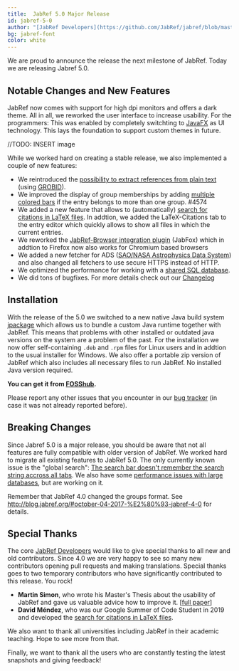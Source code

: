 ```yaml
---
title:  JabRef 5.0 Major Release 
id: jabref-5-0
author: "[JabRef Developers](https://github.com/JabRef/jabref/blob/master/DEVELOPERS)" 
bg: jabref-font
color: white
---
```


We are proud to announce the release the next milestone of JabRef. Today we are releasing Jabref 5.0.

## Notable Changes and New Features

JabRef now comes with support for high dpi monitors and offers a dark theme.
All in all, we reworked the user interface to increase usability.
For the programmers: This was enabled by completely switchting to [JavaFX](https://openjfx.io/) as UI technology.
This lays the foundation to support custom themes in future.

//TODO: INSERT image 

While we worked hard on creating a stable release, we also implemented a couple of new features:

- We reintroduced the [possibility to extract references from plain text](https://docs.jabref.org/import-export/import/newentryfromplaintext) (using [GROBID](https://github.com/kermitt2/grobid)). 
- We improved the display of group memberships by adding [multiple colored bars](https://docs.jabref.org/finding-sorting-and-cleaning-entries/groups#icon-and-color) if the entry belongs to more than one group. #4574
- We added a new feature that allows to (automatically) [search for citations in LaTeX files](https://docs.jabref.org/import-export/other-integrations/latex-citations).
In addtion, we added the LaTeX-Citations tab to the entry editor which quickly allows to show all files in which the current entries.
- We reworked the [JabRef-Browser integration plugin](https://github.com/JabRef/JabRef-Browser-Extension) (JabFox) which in addtion to Firefox now also works for Chromium based browsers 
- We added a new fetcher for ADS ([SAO/NASA Astrophysics Data System](https://docs.jabref.org/finding-sorting-and-cleaning-entries/import-using-online-bibliographic-database/ads)) and also changed all fetchers to use secure HTTPS instead of HTTP.
- We optimized the performance for working with a [shared SQL database](https://docs.jabref.org/collaborative-work/sqldatabase).
- We did tons of bugfixes. For more details check out our [Changelog](https://github.com/JabRef/jabref/blob/master/CHANGELOG.md)

## Installation

With the release of the 5.0 we switched to a new native Java build system [jpackage](https://jdk.java.net/jpackage/) which allows us to bundle a custom Java runtime together with JabRef.
This means that problems with other installed or outdated java versions on the system are a problem of the past.
For the installation we now offer self-containing `.deb` and `.rpm` files for Linux users and in addtion to the usual installer for Windows.
We also offer a portable zip version of JabRef which also includes all necessary files to run JabRef.
No installed Java version required.

**You can get it from [FOSShub](https://www.fosshub.com/JabRef.html).**

Please report any other issues that you encounter in our [bug tracker](https://github.com/JabRef/jabref/issues) (in case it was not already reported before).

## Breaking Changes

Since Jabref 5.0 is a major release, you should be aware that not all features are fully compatible with older version of JabRef. We worked hard to migrate all existing features to JabRef 5.0. The only currently known issue is the "global search": [The search bar doesn't remember the search string accross all tabs](https://github.com/JabRef/jabref/issues/4096). We also have some [performance issues with large databases](https://github.com/JabRef/jabref/issues/5071), but are working on it.

Remember that JabRef 4.0 changed the groups format. See <http://blog.jabref.org/#october-04-2017-%E2%80%93-jabref-4-0> for details.

## Special Thanks

The core [JabRef Developers](https://github.com/JabRef/jabref/blob/master/DEVELOPERS) would like to give special thanks to all new and old contributors. Since 4.0 we are very happy to see so many new contributors opening pull requests and making translations.
Special thanks goes to two temporary contributors who have significantly contributed to this release. You rock!

* **Martin Simon**, who wrote his Master's Thesis about the usability of JabRef and gave us valuable advice how to improve it. [[full paper](http://ceur-ws.org/Vol-2339/paper10.pdf)]
* **David Méndez**, who was our Google Summer of Code Student in 2019 and developed the [search for citations in LaTeX files](https://docs.jabref.org/import-export/other-integrations/latex-citations).

We also want to thank all universities including JabRef in their academic teaching. Hope to see more from that.

Finally, we  want to thank all the users who are constantly testing the latest snapshots and giving feedback!
